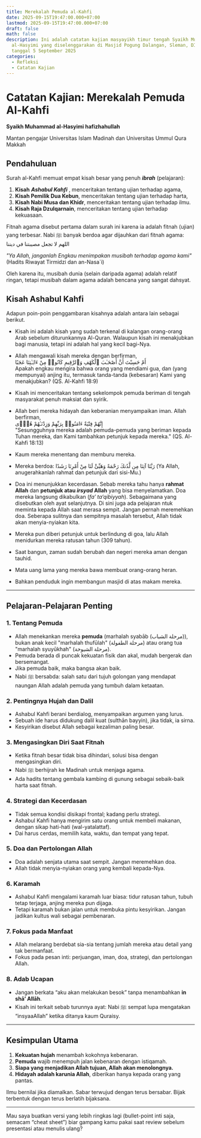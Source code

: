 ```yaml
---
title: Merekalah Pemuda al-Kahfi
date: 2025-09-15T19:47:00.000+07:00
lastmod: 2025-09-15T19:47:00.000+07:00
draft: false
math: false
description: Ini adalah catatan kajian masyayikh timur tengah Syaikh Muhammad
  al-Hasyimi yang diselenggarakan di Masjid Pogung Dalangan, Sleman, DIY pada
  tanggal 5 September 2025
categories:
  - Refleksi
  - Catatan Kajian
---
```

# Catatan Kajian: Merekalah Pemuda Al-Kahfi

**Syaikh Muhammad al-Hasyimi hafizhahullah**

Mantan pengajar Universitas Islam Madinah dan Universitas Ummul Qura Makkah



## Pendahuluan

Surah al-Kahfi memuat empat kisah besar yang penuh ***ibrah*** (pelajaran):

1. **Kisah** ***Ashabul Kahfi*** , menceritakan tentang ujian terhadap agama,
2. **Kisah Pemilik Dua Kebun**, menceritakan tentang ujian terhadap harta,
3. **Kisah Nabi Musa dan Khidr**, menceritakan tentang ujian terhadap ilmu.
4. **Kisah Raja Dzulqarnain**, menceritakan tentang ujian terhadap kekuasaan.

Fitnah agama disebut pertama dalam surah ini karena ia adalah fitnah (ujian) yang terbesar. Nabi ﷺ banyak berdoa agar dijauhkan dari fitnah agama:
اللهم لا تجعل مصيبتنا في ديننا

*"Ya Allah, janganlah Engkau menimpakan musibah terhadap agama kami"* <br>
(Hadits Riwayat Tirmidzi dan an-Nasa`i)

Oleh karena itu, musibah dunia (selain daripada agama) adalah relatif ringan, tetapi musibah dalam agama adalah bencana yang sangat dahsyat.


## Kisah Ashabul Kahfi
Adapun poin-poin penggambaran kisahnya adalah antara lain sebagai berikut.
* Kisah ini adalah kisah yang sudah terkenal di kalangan orang-orang Arab sebelum diturunkannya Al-Quran. Walaupun kisah ini menakjubkan bagi manusia, tetapi ini adalah hal yang kecil bagi-Nya.<br>
* Allah mengawali kisah mereka dengan berfirman, <br> أَمْ حَسِبْتَ أَنَّ أَصْحَـٰبَ ٱلْكَهْفِ وَٱلرَّقِيمِ كَانُوا۟ مِنْ ءَايَـٰتِنَا عَجَبًا <br> Apakah engkau mengira bahwa orang yang mendiami gua, dan (yang mempunyai) anjing itu, termasuk tanda-tanda (kebesaran) Kami yang menakjubkan? (QS. Al-Kahfi 18:9)
* Kisah ini menceritakan tentang sekelompok pemuda beriman di tengah masyarakat penuh maksiat dan syirik.
* Allah beri mereka hidayah dan keberanian menyampaikan iman. Allah berfirman, <br> إِنَّهُمْ فِتْيَةٌ ءَامَنُوا۟ بِرَبِّهِمْ وَزِدْنَـٰهُمْ هُدًۭى <br>
"Sesungguhnya mereka adalah pemuda-pemuda yang beriman kepada Tuhan mereka, dan Kami tambahkan petunjuk kepada mereka." (QS. Al-Kahfi 18:13)
* Kaum mereka menentang dan memburu mereka.
* Mereka berdoa:
  رَبَّنَا آتِنَا مِن لَّدُنكَ رَحْمَةً وَهَيِّئْ لَنَا مِنْ أَمْرِنَا رَشَدًا
  (Ya Allah, anugerahkanlah rahmat dan petunjuk dari sisi-Mu.)

* Doa ini menunjukkan kecerdasan. Sebab mereka tahu hanya **rahmat Allah** dan **petunjuk atau *irsyad* Allah** yang bisa menyelamatkan. Doa mereka langsung dikabulkan (*fa’ ta‘qibiyyah*). Sebagaimana yang disebutkan oleh ayat selanjutnya. Di sini juga ada pelajaran ntuk meminta kepada Allah saat merasa sempit. Jangan pernah meremehkan doa. Seberapa sulitnya dan sempitnya masalah tersebut, Allah tidak akan menyia-nyiakan kita.
* Mereka pun diberi petunjuk untuk berlindung di goa, lalu Allah menidurkan mereka ratusan tahun (309 tahun).
* Saat bangun, zaman sudah berubah dan negeri mereka aman dengan tauhid.
* Mata uang lama yang mereka bawa membuat orang-orang heran.
* Bahkan penduduk ingin membangun masjid di atas makam mereka.

---

## Pelajaran-Pelajaran Penting

### 1. Tentang Pemuda

* Allah menekankan mereka **pemuda** (marhalah syabāb (مرحلة الشباب)), bukan anak kecil "marhalah thufūlah" (مرحلة الطفولة) atau orang tua "marhalah syuyūkhah" (مرحلة الشيوخة).
* Pemuda berada di puncak kekuatan fisik dan akal, mudah bergerak dan bersemangat.
* Jika pemuda baik, maka bangsa akan baik.
* Nabi ﷺ bersabda: salah satu dari tujuh golongan yang mendapat naungan Allah adalah pemuda yang tumbuh dalam ketaatan.

### 2. Pentingnya Hujah dan Dalil

* Ashabul Kahfi berani berdialog, menyampaikan argumen yang lurus.
* Sebuah ide harus didukung dalil kuat (sulthān bayyin), jika tidak, ia sirna.
* Kesyirikan disebut Allah sebagai kezaliman paling besar.

### 3. Mengasingkan Diri Saat Fitnah

* Ketika fitnah besar tidak bisa dihindari, solusi bisa dengan mengasingkan diri.
* Nabi ﷺ berhijrah ke Madinah untuk menjaga agama.
* Ada hadits tentang gembala kambing di gunung sebagai sebaik-baik harta saat fitnah.

### 4. Strategi dan Kecerdasan

* Tidak semua kondisi disikapi frontal; kadang perlu strategi.
* Ashabul Kahfi hanya mengirim satu orang untuk membeli makanan, dengan sikap hati-hati (wal-yatalattaf).
* Dai harus cerdas, memilih kata, waktu, dan tempat yang tepat.

### 5. Doa dan Pertolongan Allah

* Doa adalah senjata utama saat sempit. Jangan meremehkan doa.
* Allah tidak menyia-nyiakan orang yang kembali kepada-Nya.

### 6. Karamah

* Ashabul Kahfi mengalami karamah luar biasa: tidur ratusan tahun, tubuh tetap terjaga, anjing mereka pun dijaga.
* Tetapi karamah bukan jalan untuk membuka pintu kesyirikan. Jangan jadikan kultus wali sebagai pembenaran.

### 7. Fokus pada Manfaat

* Allah melarang berdebat sia-sia tentang jumlah mereka atau detail yang tak bermanfaat.
* Fokus pada pesan inti: perjuangan, iman, doa, strategi, dan pertolongan Allah.

### 8. Adab Ucapan

* Jangan berkata “aku akan melakukan besok” tanpa menambahkan **in shā’ Allāh**.
* Kisah ini terkait sebab turunnya ayat: Nabi ﷺ sempat lupa mengatakan “insyaaAllah” ketika ditanya kaum Quraisy.

---

## Kesimpulan Utama

1. **Kekuatan hujah** menambah kokohnya kebenaran.
2. **Pemuda** wajib menempuh jalan kebenaran dengan istiqamah.
3. **Siapa yang menjadikan Allah tujuan, Allah akan menolongnya.**
4. **Hidayah adalah karunia Allah**, diberikan hanya kepada orang yang pantas.

Ilmu bernilai jika diamalkan. Sabar terwujud dengan terus bersabar. Bijak terbentuk dengan terus berlatih bijaksana.

---

Mau saya buatkan versi yang lebih ringkas lagi (bullet-point inti saja, semacam “cheat sheet”) biar gampang kamu pakai saat review sebelum presentasi atau menulis ulang?
